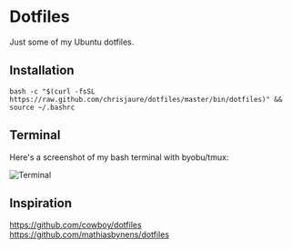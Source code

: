 Dotfiles
========

Just some of my Ubuntu dotfiles.

Installation
------------

	bash -c "$(curl -fsSL https://raw.github.com/chrisjaure/dotfiles/master/bin/dotfiles)" && source ~/.bashrc

Terminal
--------
Here's a screenshot of my bash terminal with byobu/tmux:

![Terminal](http://cleverchris.com/terminal.png)

Inspiration
-----------
<https://github.com/cowboy/dotfiles>  
<https://github.com/mathiasbynens/dotfiles>